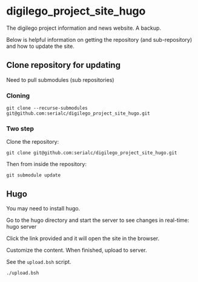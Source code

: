 # digilego_project_site_hugo
The digilego project information and news website. A backup.

Below is helpful information on getting the repository (and sub-repository) and how to update the site.

## Clone repository for updating
Need to pull submodules (sub repositories)

### Cloning
    git clone --recurse-submodules git@github.com:serialc/digilego_project_site_hugo.git

### Two step
Clone the repository:

    git clone git@github.com:serialc/digilego_project_site_hugo.git

Then from inside the repository:

    git submodule update

## Hugo
You may need to install hugo.

Go to the hugo directory and start the server to see changes in real-time:
    hugo server

Click the link provided and it will open the site in the browser.

Customize the content. When finished, upload to server.

See the ```upload.bsh``` script.

    ./upload.bsh

